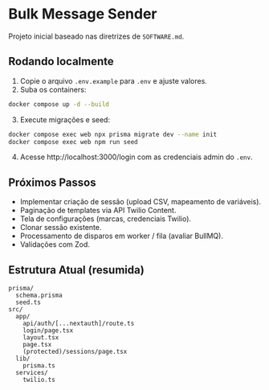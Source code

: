 # Bulk Message Sender

Projeto inicial baseado nas diretrizes de `SOFTWARE.md`.

## Rodando localmente

1. Copie o arquivo `.env.example` para `.env` e ajuste valores.
2. Suba os containers:

```bash
docker compose up -d --build
```

3. Execute migrações e seed:

```bash
docker compose exec web npx prisma migrate dev --name init
docker compose exec web npm run seed
```

4. Acesse http://localhost:3000/login com as credenciais admin do `.env`.

## Próximos Passos
- Implementar criação de sessão (upload CSV, mapeamento de variáveis).
- Paginação de templates via API Twilio Content.
- Tela de configurações (marcas, credenciais Twilio).
- Clonar sessão existente.
- Processamento de disparos em worker / fila (avaliar BullMQ).
- Validações com Zod.

## Estrutura Atual (resumida)
```
prisma/
  schema.prisma
  seed.ts
src/
  app/
    api/auth/[...nextauth]/route.ts
    login/page.tsx
    layout.tsx
    page.tsx
    (protected)/sessions/page.tsx
  lib/
    prisma.ts
  services/
    twilio.ts
```
